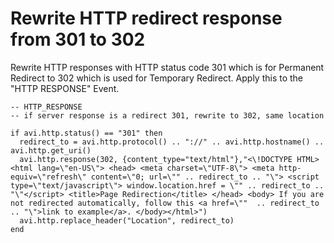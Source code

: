 # Rewrite	HTTP	redirect	response	from	301	to	302

Rewrite	HTTP	responses	with	HTTP	status	code	301	which	is	for	Permanent	Redirect	to	302	which	is used	for	Temporary	Redirect. Apply this to the "HTTP RESPONSE" Event.

```
-- HTTP_RESPONSE
-- if server response is a redirect 301, rewrite to 302, same location

if avi.http.status() == "301" then
  redirect_to = avi.http.protocol() .. "://" .. avi.http.hostname() .. avi.http.get_uri()
  avi.http.response(302, {content_type="text/html"},"<\!DOCTYPE HTML><html lang=\"en-US\"> <head> <meta charset=\"UTF-8\"> <meta http-equiv=\"refresh\" content=\"0; url=\"" .. redirect_to .. "\"> <script type=\"text/javascript\"> window.location.href = \"" .. redirect_to .. "\"</script> <title>Page Redirection</title> </head> <body> If you are not redirected automatically, follow this <a href=\""  .. redirect_to .. "\">link to example</a>. </body></html>")
  avi.http.replace_header("Location", redirect_to)
end
```
